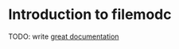 # Introduction to filemodc

TODO: write [great documentation](http://jacobian.org/writing/what-to-write/)
